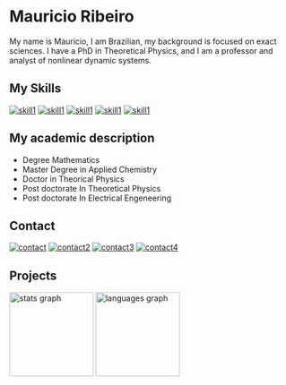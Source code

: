 # Mauricio Ribeiro

My name is Mauricio, I am Brazilian, my background is focused on exact sciences. I have a PhD in Theoretical Physics, and I am a professor and analyst of nonlinear dynamic systems.


## My Skills 
 
[![skill1](https://img.shields.io/badge/Julia-Skill-blue?style=flat-square&logo=julia&logoColor=white)](https://julialang.org/)
[![skill1](https://img.shields.io/badge/Python-Skill-blue?style=flat-square&logo=python&logoColor=white)](https://python.org/)
[![skill1](https://img.shields.io/badge/Ubuntu-Skill-blue?style=flat-square&logo=ubuntu&logoColor=white)](https://ubuntu.com/)
[![skill1](https://img.shields.io/badge/Linux-Skill-blue?style=flat-square&logo=linux&logoColor=white)](https://linux.org/)
[![skill1](https://img.shields.io/badge/Latex-Skill-blue?style=flat-square&logo=latex&logoColor=white)](https://www.latex-project.org/get/)
 
  
## My academic description

* Degree Mathematics
* Master Degree in Applied Chemistry
* Doctor in Theorical Physics
* Post doctorate In Theoretical Physics
* Post doctorate In Electrical Engeneering

  
## Contact
  
[![contact](https://img.shields.io/badge/Orcid-Link-blue?style=?style=flat-square&logo=Orcid&logoColor=white)](https://orcid.org/0000-0001-7314-0723)
[![contact2](https://img.shields.io/badge/Lattes-Link-blue?style=flat-square&logo=Lattes&logoColor=white)](http://buscatextual.cnpq.br/buscatextual/visualizacv.do?id=K4250388U3&tokenCaptchar=03AGdBq247Bv6hJoac8TpiDYRwmyA8H7f5yuxJLThOpuJ6UN_W9rjcuTtpwYUxhxpxKnbUAq8rXtTc3V1op_h2J3hiY9FsYe-hpqMS07W8EDa80AUkm7nneTcXtIkBIQh8GKXVQZmTr3CpHMN5rNDP_BZk5bqM3oxd_WLJsirYeATk8G_cXMkkRMEe8dp77Eql3sVgttZJ30f70q0OwuMbGt41NiJQr1XZBzZoqXeMAi3Eai14fyPryYae5M39C4pFWQvelLAZWWzymc9NIKlVQnI6K4AiZ13gQwATV1l80ckM_Tuyey21zIaDW7RY2wQkbwH2t_EwnvooSpKtHCPqbfV8c2Y0LWqx2-goALCgARjYZI2rTlNIDfdLFW0Dj35Pu7UnvPw7gdaaOHOcS7rC-m_Dbm9hkP046pdUnVpjwlE163ztYrO2u6QfjXRQNXMxDwRX2fAQysXsC3zvmZoy8wiiMc72jukw8z7jiLy56MHhxmkBrJJQsCAmt5N5nH5jdXtDwUcw3A6HwSZBRYStkWrGd6qatEvykA)
[![contact3](https://img.shields.io/badge/GoogleAcademic-Link-blue?style=flat-square&logo=google&logoColor=white)](https://scholar.google.com.br/citations?user=kgj3MfkAAAAJ&hl=pt-BR)
[![contact4](https://img.shields.io/badge/Researchgate-Link-blue?style=flat-square&logo=researchgate&logoColor=white)](https://www.researchgate.net/profile/Mauricio-Ribeiro-7)
  
  
## Projects
<!-- 
[![project](https://img.shields.io/badge/Olivia-Project-blue?style=for-the-badge&logo=openproject&logoColor=white)](https://sciencemau.github.io/Olivia-Project/)

[![project](https://img.shields.io/badge/Anna-Project-blue?style=for-the-badge&logo=openproject&logoColor=white)](https://sciencemau.github.io/Anna/)-->
  

 <!--
[![social1](https://img.shields.io/badge/Instagram--blue?style=social&logo=instagram&logoColor=black&?logoWidth=40)](https://www.instagram.com/invites/contact/?i=as4hochvm1h9&utm_content=h1theyd)

  
![Anurag's GitHub stats](https://github-readme-stats.vercel.app/api?username=MauricioRibeiroTech&show_icons=true&theme=radical)
-->
<div align="left">
  <img src="https://github-readme-stats.vercel.app/api?username=MauricioRibeiroTech&hide_title=false&hide_rank=false&show_icons=true&include_all_commits=true&count_private=true&disable_animations=false&theme=gruvbox&locale=en&hide_border=false&order=1" height="150" alt="stats graph"  />
  <img src="https://github-readme-stats.vercel.app/api/top-langs?username=MauricioRibeiroTech&locale=en&hide_title=false&layout=compact&card_width=320&langs_count=5&theme=gruvbox&hide_border=false&order=2" height="150" alt="languages graph"/>
</div>


